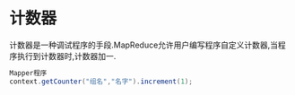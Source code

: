 # 计数器

计数器是一种调试程序的手段.MapReduce允许用户编写程序自定义计数器,当程序执行到计数器时,计数器加一.

```java
Mapper程序
context.getCounter("组名","名字").increment(1);
```
